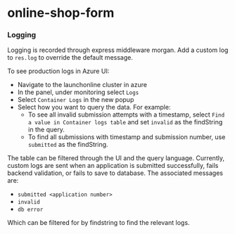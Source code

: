 # online-shop-form

### Logging
Logging is recorded through express middleware morgan. Add a custom log to `res.log` to override the default message.

To see production logs in Azure UI:

  - Navigate to the launchonline cluster in azure
  - In the panel, under monitoring select `Logs`
  - Select `Container Logs` in the new popup
  - Select how you want to query the data. For example:
    - To see all invalid submission attempts with a timestamp, select `Find a value in Container logs table` and set `invalid` as the findString in the query.
    - To find all submissions with timestamp and submission number, use `submitted` as the findString.

The table can be filtered through the UI and the query language. Currently, custom logs are sent when an application is submitted successfully,
fails backend validation, or fails to save to database. The associated messages are:

- `submitted <application number>`
- `invalid`
- `db error`

Which can be filtered for by findstring to find the relevant logs.
